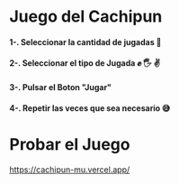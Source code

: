 
# Juego del Cachipun


  #### 1-. Seleccionar la cantidad de jugadas 🎲
  #### 2-. Seleccionar el tipo de Jugada ✊ 🖐 ✌
  #### 3-. Pulsar el Boton "Jugar" 
  #### 4-. Repetir las veces que sea necesario 😅

 # Probar el Juego
  
 https://cachipun-mu.vercel.app/       

